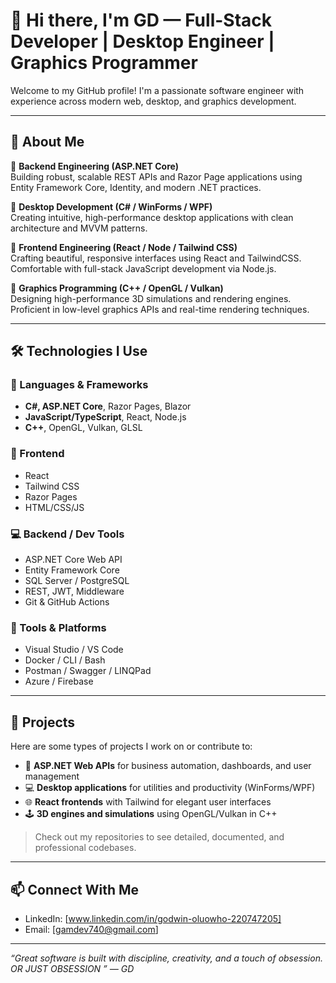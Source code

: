 # 👋 Hi there, I'm GD — Full-Stack Developer | Desktop Engineer | Graphics Programmer

Welcome to my GitHub profile! I'm a passionate software engineer with experience across modern web, desktop, and graphics development.

---

## 💼 About Me

🔹 **Backend Engineering (ASP.NET Core)**  
Building robust, scalable REST APIs and Razor Page applications using Entity Framework Core, Identity, and modern .NET practices.

🔹 **Desktop Development (C# / WinForms / WPF)**  
Creating intuitive, high-performance desktop applications with clean architecture and MVVM patterns.

🔹 **Frontend Engineering (React / Node / Tailwind CSS)**  
Crafting beautiful, responsive interfaces using React and TailwindCSS. Comfortable with full-stack JavaScript development via Node.js.

🔹 **Graphics Programming (C++ / OpenGL / Vulkan)**  
Designing high-performance 3D simulations and rendering engines. Proficient in low-level graphics APIs and real-time rendering techniques.

---

## 🛠️ Technologies I Use

### 🚀 Languages & Frameworks
- **C#, ASP.NET Core**, Razor Pages, Blazor
- **JavaScript/TypeScript**, React, Node.js
- **C++**, OpenGL, Vulkan, GLSL


### 🎨 Frontend
- React
- Tailwind CSS
- Razor Pages
- HTML/CSS/JS

### 💻 Backend / Dev Tools
- ASP.NET Core Web API
- Entity Framework Core
- SQL Server / PostgreSQL
- REST, JWT, Middleware
- Git & GitHub Actions

### 🧰 Tools & Platforms
- Visual Studio / VS Code
- Docker / CLI / Bash
- Postman / Swagger / LINQPad
- Azure / Firebase 

---

## 📁 Projects

Here are some types of projects I work on or contribute to:

- 🔧 **ASP.NET Web APIs** for business automation, dashboards, and user management
- 💻 **Desktop applications** for utilities and productivity (WinForms/WPF)
- 🌐 **React frontends** with Tailwind for elegant user interfaces
- 🕹️ **3D engines and simulations** using OpenGL/Vulkan in C++

> Check out my repositories to see detailed, documented, and professional codebases.

---

## 📫 Connect With Me


- LinkedIn: [www.linkedin.com/in/godwin-oluowho-220747205]
- Email: [gamdev740@gmail.com]

---

_“Great software is built with discipline, creativity, and a touch of obsession. OR  JUST OBSESSION ” — GD_
